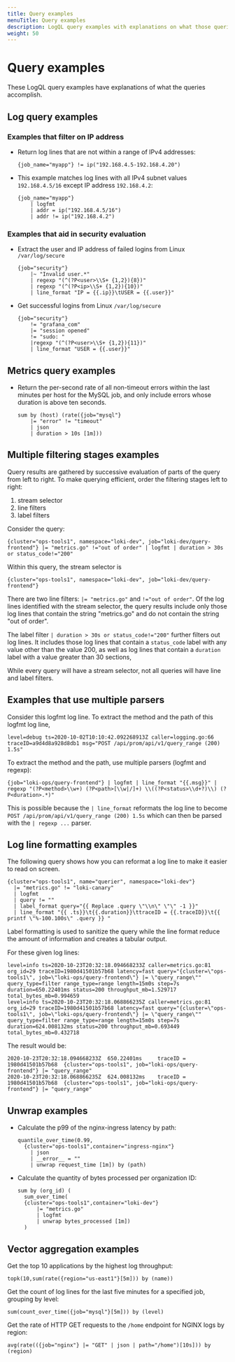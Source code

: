 ```yaml
---
title: Query examples
menuTitle: Query examples
description: LogQL query examples with explanations on what those queries accomplish.
weight: 50
---
```


# Query examples

These LogQL query examples have explanations of what the queries accomplish.

## Log query examples

### Examples that filter on IP address 

- Return log lines that are not within a range of IPv4 addresses:

    ```logql
    {job_name="myapp"} != ip("192.168.4.5-192.168.4.20")
    ```


- This example matches log lines with all IPv4 subnet values `192.168.4.5/16` except IP address `192.168.4.2`:

    ```logql
    {job_name="myapp"}
		| logfmt
		| addr = ip("192.168.4.5/16")
		| addr != ip("192.168.4.2")
    ```

### Examples that aid in security evaluation

- Extract the user and IP address of failed logins from Linux `/var/log/secure`

    ```logql
    {job="security"} 
        |~ "Invalid user.*"
        | regexp "(^(?P<user>\\S+ {1,2}){8})"
        | regexp "(^(?P<ip>\\S+ {1,2}){10})"
        | line_format "IP = {{.ip}}\tUSER = {{.user}}"
    ```
   
- Get successful logins from Linux `/var/log/secure`

    ```logql
    {job="security"}
        != "grafana_com"
        |= "session opened"
        != "sudo: "
        |regexp "(^(?P<user>\\S+ {1,2}){11})"
        | line_format "USER = {{.user}}"
    ```

## Metrics query examples

- Return the per-second rate of all non-timeout errors
within the last minutes per host for the MySQL job,
and only include errors whose duration is above ten seconds.

    ```
    sum by (host) (rate({job="mysql"}
        |= "error" != "timeout"
        | json
        | duration > 10s [1m]))
    ```

## Multiple filtering stages examples

Query results are gathered by successive evaluation of parts of the query from left to right.
To make querying efficient,
order the filtering stages left to right:

1. stream selector
2. line filters
3. label filters

Consider the query:

```logql
{cluster="ops-tools1", namespace="loki-dev", job="loki-dev/query-frontend"} |= "metrics.go" !="out of order" | logfmt | duration > 30s or status_code!="200"
```
Within this query, the stream selector is

```
{cluster="ops-tools1", namespace="loki-dev", job="loki-dev/query-frontend"}
```

There are two line filters: 
`|= "metrics.go"`
and `!="out of order"`.
Of the log lines identified with the stream selector,
the query results
include only those log lines that contain the string "metrics.go"
and do not contain the string "out of order".

The label filter 
`| duration > 30s or status_code!="200"`
further filters out log lines.
It includes those log lines that contain a `status_code` label
with any value other than the value 200,
as well as log lines that contain a `duration` label
with a value greater than 30 sections,

While every query will have a stream selector,
not all queries will have line and label filters.

## Examples that use multiple parsers

Consider this logfmt log line.
To extract the method and the path of this logfmt log line,

```log
level=debug ts=2020-10-02T10:10:42.092268913Z caller=logging.go:66 traceID=a9d4d8a928d8db1 msg="POST /api/prom/api/v1/query_range (200) 1.5s"
```

To extract the method and the path,
use multiple parsers (logfmt and regexp):

```logql
{job="loki-ops/query-frontend"} | logfmt | line_format "{{.msg}}" | regexp "(?P<method>\\w+) (?P<path>[\\w|/]+) \\((?P<status>\\d+?)\\) (?P<duration>.*)"
```

This is possible because the `| line_format` reformats the log line to become `POST /api/prom/api/v1/query_range (200) 1.5s` which can then be parsed with the `| regexp ...` parser.

## Log line formatting examples

The following query shows how you can reformat a log line to make it easier to read on screen.

```logql
{cluster="ops-tools1", name="querier", namespace="loki-dev"}
  |= "metrics.go" != "loki-canary"
  | logfmt
  | query != ""
  | label_format query="{{ Replace .query \"\\n\" \"\" -1 }}"
  | line_format "{{ .ts}}\t{{.duration}}\ttraceID = {{.traceID}}\t{{ printf \"%-100.100s\" .query }} "
```

Label formatting is used to sanitize the query while the line format reduce the amount of information and creates a tabular output.

For these given log lines:

```log
level=info ts=2020-10-23T20:32:18.094668233Z caller=metrics.go:81 org_id=29 traceID=1980d41501b57b68 latency=fast query="{cluster=\"ops-tools1\", job=\"loki-ops/query-frontend\"} |= \"query_range\"" query_type=filter range_type=range length=15m0s step=7s duration=650.22401ms status=200 throughput_mb=1.529717 total_bytes_mb=0.994659
level=info ts=2020-10-23T20:32:18.068866235Z caller=metrics.go:81 org_id=29 traceID=1980d41501b57b68 latency=fast query="{cluster=\"ops-tools1\", job=\"loki-ops/query-frontend\"} |= \"query_range\"" query_type=filter range_type=range length=15m0s step=7s duration=624.008132ms status=200 throughput_mb=0.693449 total_bytes_mb=0.432718
```

The result would be:

```log
2020-10-23T20:32:18.094668233Z	650.22401ms	    traceID = 1980d41501b57b68	{cluster="ops-tools1", job="loki-ops/query-frontend"} |= "query_range"
2020-10-23T20:32:18.068866235Z	624.008132ms	traceID = 1980d41501b57b68	{cluster="ops-tools1", job="loki-ops/query-frontend"} |= "query_range"
```

## Unwrap examples

- Calculate the p99 of the nginx-ingress latency by path:

    ```logql
    quantile_over_time(0.99,
      {cluster="ops-tools1",container="ingress-nginx"}
        | json
        | __error__ = ""
        | unwrap request_time [1m]) by (path)
    ```

- Calculate the quantity of bytes processed per organization ID:

    ```logql
    sum by (org_id) (
      sum_over_time(
      {cluster="ops-tools1",container="loki-dev"}
          |= "metrics.go"
          | logfmt
          | unwrap bytes_processed [1m])
      )
    ```

## Vector aggregation examples

Get the top 10 applications by the highest log throughput:

```logql
topk(10,sum(rate({region="us-east1"}[5m])) by (name))
```

Get the count of log lines for the last five minutes for a specified job, grouping
by level:

```logql
sum(count_over_time({job="mysql"}[5m])) by (level)
```

Get the rate of HTTP GET requests to the `/home` endpoint for NGINX logs by region:

```logql
avg(rate(({job="nginx"} |= "GET" | json | path="/home")[10s])) by (region)
```

